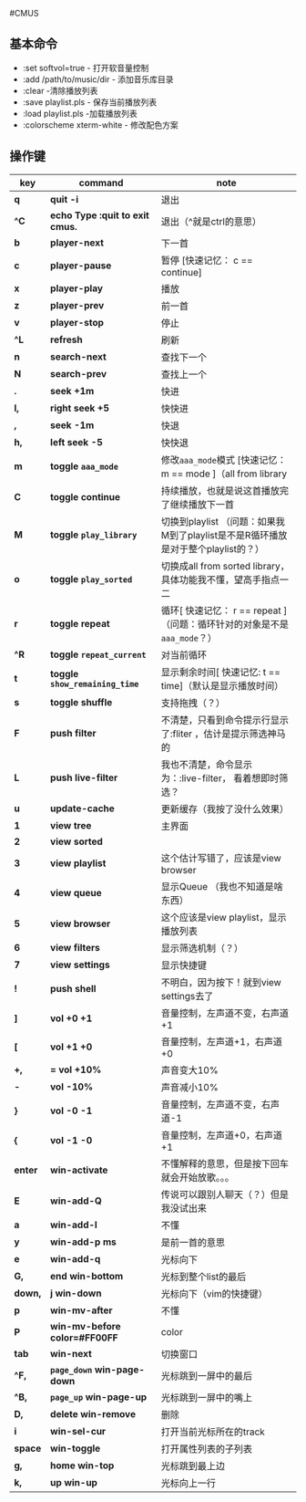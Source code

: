 #CMUS

## 基本命令
* :set softvol=true - 打开软音量控制
* :add /path/to/music/dir - 添加音乐库目录
* :clear -清除播放列表
* :save playlist.pls - 保存当前播放列表
* :load playlist.pls -加载播放列表
* :colorscheme xterm-white - 修改配色方案

## 操作键

|key|command|note|
|---|-------|----|
|**q**| **quit -i**| 退出|
|**^C**| **echo Type :quit<enter> to exit cmus.**| 退出（^就是ctrl的意思）|
|**b**| **player-next**| 下一首|
|**c**| **player-pause**| 暂停 [快速记忆： c == continue]|
|**x**| **player-play**| 播放|
|**z**| **player-prev**| 前一首|
|**v**| **player-stop**| 停止|
|**^L**| **refresh**| 刷新|
|**n**| **search-next**| 查找下一个|
|**N**| **search-prev**| 查找上一个|
|**.**| **seek +1m**| 快进|
|**l,**| **right seek +5**| 快快进|
|**,**| **seek -1m**| 快退|
|**h,**| **left seek -5**| 快快退|
|**m**| **toggle `aaa_mode`**| 修改`aaa_mode`模式 [快速记忆： m == mode ]（all from library |artist from library | album from library）|
|**C**| **toggle continue**| 持续播放，也就是说这首播放完了继续播放下一首|
|**M**| **toggle `play_library`**| 切换到playlist （问题：如果我M到了playlist是不是R循环播放是对于整个playlist的？）|
|**o**| **toggle `play_sorted`**| 切换成all from sorted library，具体功能我不懂，望高手指点一二|
|**r**| **toggle repeat**| 循环[ 快速记忆： r == repeat ] （问题：循环针对的对象是不是`aaa_mode`？）|
|**^R**| **toggle `repeat_current`**| 对当前循环|
|**t**| **toggle `show_remaining_time`**| 显示剩余时间[ 快速记忆: t == time]（默认是显示播放时间）|
|**s**| **toggle shuffle**| 支持拖拽（？）|
|**F**| **push filter<space>**| 不清楚，只看到命令提示行显示了:fliter ，估计是提示筛选神马的|
|**L**| **push live-filter<space>**| 我也不清楚，命令显示为：:live-filter， 看着想即时筛选？|
|**u**| **update-cache**| 更新缓存（我按了没什么效果）|
|**1**| **view tree**| 主界面|
|**2**| **view sorted**||
|**3**| **view playlist**| 这个估计写错了，应该是view browser|
|**4**| **view queue**| 显示Queue （我也不知道是啥东西）|
|**5**| **view browser**| 这个应该是view playlist，显示播放列表|
|**6**| **view filters**| 显示筛选机制（？）|
|**7**| **view settings**| 显示快捷键|
|**!**| **push shell<space>**| 不明白，因为按下！就到view settings去了|
|**]**| **vol +0 +1**| 音量控制，左声道不变，右声道+1|
|**[**| **vol +1 +0**| 音量控制，左声道+1，右声道+0|
|**+,**| **= vol +10%**| 声音变大10%|
|**-**| **vol -10%**| 声音减小10%|
|**}**| **vol -0 -1**| 音量控制，左声道不变，右声道-1|
|**{**| **vol -1 -0**| 音量控制，左声道+0，右声道+1|
|**enter**| **win-activate**| 不懂解释的意思，但是按下回车就会开始放歌。。。|
|**E**| **win-add-Q**| 传说可以跟别人聊天（？）但是我没试出来|
|**a**| **win-add-l**| 不懂|
|**y**| **win-add-p ms**|是前一首的意思|
|**e**| **win-add-q**| 光标向下|
|**G,**| **end win-bottom**| 光标到整个list的最后|
|**down,**| **j win-down**| 光标向下（vim的快捷键）|
|**p**| **win-mv-after**| 不懂|
|**P**| **win-mv-before color=#FF00FF**| color|
|**tab**| **win-next**| 切换窗口|
|**^F,**| **`page_down` win-page-down**| 光标跳到一屏中的最后|
|**^B,**| **`page_up` win-page-up**| 光标跳到一屏中的嘴上|
|**D,**| **delete win-remove**| 删除|
|**i**| **win-sel-cur**| 打开当前光标所在的track|
|**space**| **win-toggle**| 打开属性列表的子列表|
|**g,**| **home win-top**| 光标跳到最上边|
|**k,**| **up win-up**| 光标向上一行|
